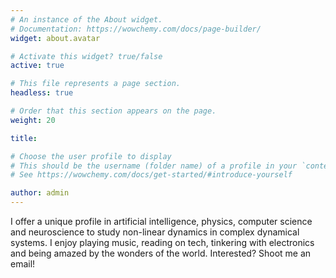 ```yaml
---
# An instance of the About widget.
# Documentation: https://wowchemy.com/docs/page-builder/
widget: about.avatar

# Activate this widget? true/false
active: true

# This file represents a page section.
headless: true

# Order that this section appears on the page.
weight: 20

title: 

# Choose the user profile to display
# This should be the username (folder name) of a profile in your `content/authors/` folder.
# See https://wowchemy.com/docs/get-started/#introduce-yourself

author: admin
---
```

I offer a unique profile in artificial intelligence, physics, computer science and neuroscience to study non-linear dynamics in complex dynamical systems. I enjoy playing music, reading on tech, tinkering with electronics and being amazed by the wonders of the world. Interested? Shoot me an email!
